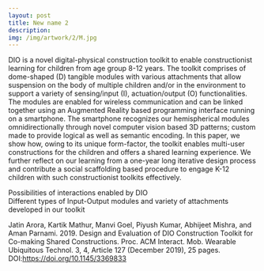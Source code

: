 ```yaml
---
layout: post
title: New name 2
description: 
img: /img/artwork/2/M.jpg
---
```


DIO is a novel digital-physical construction toolkit to enable constructionist learning for children from age group 8-12 years. The toolkit comprises of dome-shaped (D) tangible modules with various attachments that allow suspension on the body of multiple children and/or in the environment to support a variety of sensing/input (I), actuation/output (O) functionalities. The modules are enabled for wireless communication and can be linked together using an Augmented Reality based programming interface running on a smartphone. The smartphone recognizes our hemispherical modules omnidirectionally through novel computer vision based 3D patterns; custom made to provide logical as well as semantic encoding. In this paper, we show how, owing to its unique form-factor, the toolkit enables multi-user constructions for the children and offers a shared learning experience. We further reflect on our learning from a one-year long iterative design process and contribute a social scaffolding based procedure to engage K-12 children with such constructionist toolkits effectively.

<!-- To give your project a background in the portfolio page, just add the img tag to the front matter like so: 

	---
	layout: post
	title: Project
	description: a project with a background image
	img: /img/12.jpg
	---
 -->

<!-- <div class="img_row">
	<img class="col one" src="{{ site.baseurl }}/img/1.jpg" alt="" title="example image"/>
	<img class="col one" src="{{ site.baseurl }}/img/2.jpg" alt="" title="example image"/>
	<img class="col one" src="{{ site.baseurl }}/img/3.jpg" alt="" title="example image"/>
</div>
<div class="col three caption">
	Caption photos easily. On the left, a road goes through a tunnel. Middle, leaves artistically fall in a hipster photoshoot. Right, in another hipster photoshoot, a lumberjack grasps a handful of pine needles.
</div> -->

<div class="img_row">
	<img class="col three" src="{{ site.baseurl }}/img/dio-banner.png" alt="" title="example image"/>
</div>
<div class="col three caption">
	Possibilities of interactions enabled by DIO 
</div>

<div class="img_row">
	<img class="col three" src="{{ site.baseurl }}/img/dio-modules.png" alt="" title="example image"/>
</div>
<div class="col three caption">
	Different types of Input-Output modules and variety of attachments developed in our toolkit   
</div>


Jatin Arora, Kartik Mathur, Manvi Goel, Piyush Kumar, Abhijeet Mishra, and Aman Parnami. 2019. Design and Evaluation of DIO Construction Toolkit for Co-making Shared Constructions. Proc. ACM Interact. Mob. Wearable Ubiquitous Technol. 3, 4, Article 127 (December 2019), 25 pages. DOI:https://doi.org/10.1145/3369833
<br/><br/><br/>

<!-- You can also put regular text between your rows of images. Say you wanted to write a little bit about your project before you posted the rest of the images. You describe how you toiled, sweated, *bled* for your project, and then.... you reveal it's glory in the next row of images.


<div class="img_row">
	<img class="col two" src="{{ site.baseurl }}/img/6.jpg" alt="" title="example image"/>
	<img class="col one" src="{{ site.baseurl }}/img/11.jpg" alt="" title="example image"/>
</div>
<div class="col three caption">
	You can also have artistically styled 2/3 + 1/3 images, like these.
</div>


<br/><br/><br/>


The code is simple. Just add a col class to your image, and another class specifying the width: one, two, or three columns wide. Here's the code for the last row of images above: 

	<div class="img_row">
	  <img class="col two" src="/img/6.jpg"/>
	  <img class="col one" src="/img/11.jpg"/>
	</div>
 -->